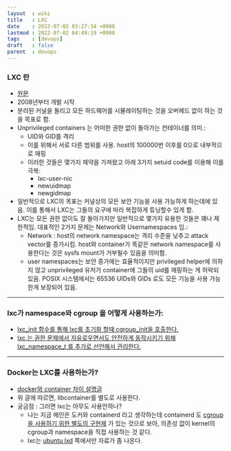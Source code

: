 ```yaml
---
layout  : wiki
title   : LXC
date    : 2022-07-02 03:27:34 +0900
lastmod : 2022-07-02 04:49:19 +0900
tags    : [devops]
draft   : false
parent  : devops
---
```


### LXC 란
- [원문](https://github.com/lxc/lxc)
- 2008년부터 개발 시작
- 분리된 커널을 돌리고 모든 하드웨어를 시뮬레이팅하는 것을 오버헤드 없이 하는 것을 목표로 함.
- Unprivileged containers 는 어떠한 권한 없이 돌아가는 컨테이너를 의미.:
  - UID와 GID를 격리
  - 이를 위해서 서로 다른 범위를 사용. host의 100000번 이후를 0으로 내부적으로 매핑
  - 이러한 것들은 몇가지 제약을 가져왔고 아래 3가지 setuid code를 이용해 이를 극복:
    - lxc-user-nic
    - newuidmap
    - newgidmap
- 일반적으로 LXC의 목표는 커널상의 모든 보안 기능을 사용 가능하게 하는데에 있음. 이를 통해서 LXC는 그들의 요구에 따라 복잡하게 튜닝할수 있게 함.
- LXC는 모든 권한 없이도 잘 돌아가지만 일반적으로 몇가지 유용한 것들은 꽤나 제한적임. 대표적인 2가지 문제는 Network와 Usernamespaces 임.:
  - Network : host의 network namespace는 격리 수준을 낮추고 attack vector를 증가시킴. host와 container가 똑같은 network namespace를 사용한다는 것은 sysfs mount가 거부될수 있음을 의미함.
  - user namespaces는 보안 증가에는 효율적이지만 privileged helper에 의하지 않고 unprivileged 유저가 container에 그들의 uid를 매핑하는 게 허락되있음. POSIX 시스템에서는 65536 UIDs와 GIDs 로도 모든 기능을 사용 가능한게 보장되어 있음.

---
### lxc가 namespace와 cgroup 을 어떻게 사용하는가:
  - [lxc_init 함수를 통해 lxc를 초기화 할때 cgroup_init을 호출한다.](https://github.com/lxc/lxc/blob/a5e32dabc641ab5e8a04b3359bb2c61895684b77/src/lxc/start.c#L860)
  - [lxc 는 권한 문제에서 자유로우면서도 안전하게 동작시키기 위해 lxc_namespace_t 를 추가로 선언해서 관리한다.](https://github.com/lxc/lxc/blob/97592484fa8f16fb354322b4b6c727450868a8f9/src/lxc/namespace.c#L38)

---
### Docker는 LXC를 사용하는가?
- [docker와 container 차이 설명글](https://hwan-shell.tistory.com/116)
- 위 글에 따르면, libcontainer를 별도로 사용한다.
- 궁금점 : 그러면 lxc는 아무도 사용안하나?
  - 나는 지금 메인은 도커와 containerd 라고 생각하는데 containerd 도 [cgroup을 사용하기 위한 별도의 구현체](https://github.com/containerd/cgroups) 가 있는 것으로 보아, 의존성 없이 kernel의 cgroup과 namespace을 직접 사용하는 것 같다.
  - lxc는 [ubuntu lxd](https://ubuntu.com/server/docs/containers-lxd) 쪽에서만 자료가 좀 나온다.
